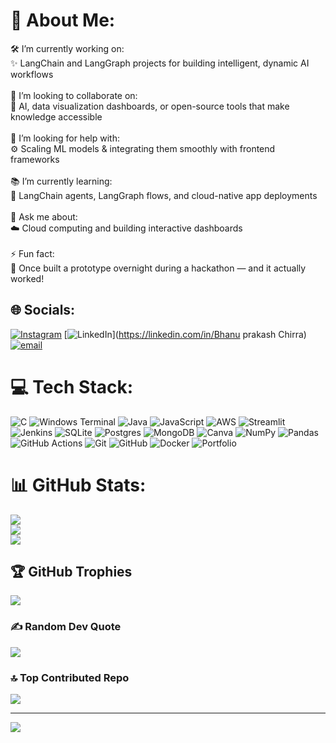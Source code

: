 # 💫 About Me:
🛠 I’m currently working on:<br>✨ LangChain and LangGraph projects for building intelligent, dynamic AI workflows<br><br>🤝 I’m looking to collaborate on:<br>🌱 AI, data visualization dashboards, or open-source tools that make knowledge accessible<br><br>🧠 I’m looking for help with:<br>⚙️ Scaling ML models & integrating them smoothly with frontend frameworks<br><br>📚 I’m currently learning:<br>🚀 LangChain agents, LangGraph flows, and cloud-native app deployments<br><br>💬 Ask me about:<br>☁️ Cloud computing and building interactive dashboards<br><br>⚡ Fun fact:<br>🥇 Once built a prototype overnight during a hackathon — and it actually worked!


## 🌐 Socials:
[![Instagram](https://img.shields.io/badge/Instagram-%23E4405F.svg?logo=Instagram&logoColor=white)](https://instagram.com/bhanuprakash_chirra) [![LinkedIn](https://img.shields.io/badge/LinkedIn-%230077B5.svg?logo=linkedin&logoColor=white)](https://linkedin.com/in/Bhanu prakash Chirra) [![email](https://img.shields.io/badge/Email-D14836?logo=gmail&logoColor=white)](mailto:bhanuprakashchirra93@gmail.com) 

# 💻 Tech Stack:
![C](https://img.shields.io/badge/c-%2300599C.svg?style=for-the-badge&logo=c&logoColor=white) ![Windows Terminal](https://img.shields.io/badge/Windows%20Terminal-%234D4D4D.svg?style=for-the-badge&logo=windows-terminal&logoColor=white) ![Java](https://img.shields.io/badge/java-%23ED8B00.svg?style=for-the-badge&logo=openjdk&logoColor=white) ![JavaScript](https://img.shields.io/badge/javascript-%23323330.svg?style=for-the-badge&logo=javascript&logoColor=%23F7DF1E) ![AWS](https://img.shields.io/badge/AWS-%23FF9900.svg?style=for-the-badge&logo=amazon-aws&logoColor=white) ![Streamlit](https://img.shields.io/badge/Streamlit-%23FE4B4B.svg?style=for-the-badge&logo=streamlit&logoColor=white) ![Jenkins](https://img.shields.io/badge/jenkins-%232C5263.svg?style=for-the-badge&logo=jenkins&logoColor=white) ![SQLite](https://img.shields.io/badge/sqlite-%2307405e.svg?style=for-the-badge&logo=sqlite&logoColor=white) ![Postgres](https://img.shields.io/badge/postgres-%23316192.svg?style=for-the-badge&logo=postgresql&logoColor=white) ![MongoDB](https://img.shields.io/badge/MongoDB-%234ea94b.svg?style=for-the-badge&logo=mongodb&logoColor=white) ![Canva](https://img.shields.io/badge/Canva-%2300C4CC.svg?style=for-the-badge&logo=Canva&logoColor=white) ![NumPy](https://img.shields.io/badge/numpy-%23013243.svg?style=for-the-badge&logo=numpy&logoColor=white) ![Pandas](https://img.shields.io/badge/pandas-%23150458.svg?style=for-the-badge&logo=pandas&logoColor=white) ![GitHub Actions](https://img.shields.io/badge/github%20actions-%232671E5.svg?style=for-the-badge&logo=githubactions&logoColor=white) ![Git](https://img.shields.io/badge/git-%23F05033.svg?style=for-the-badge&logo=git&logoColor=white) ![GitHub](https://img.shields.io/badge/github-%23121011.svg?style=for-the-badge&logo=github&logoColor=white) ![Docker](https://img.shields.io/badge/docker-%230db7ed.svg?style=for-the-badge&logo=docker&logoColor=white) ![Portfolio](https://img.shields.io/badge/Portfolio-%23000000.svg?style=for-the-badge&logo=firefox&logoColor=#FF7139)
# 📊 GitHub Stats:
![](https://github-readme-stats.vercel.app/api?username=BhanuPrakash3329&theme=radical&hide_border=false&include_all_commits=true&count_private=true)<br/>
![](https://nirzak-streak-stats.vercel.app/?user=BhanuPrakash3329&theme=radical&hide_border=false)<br/>
![](https://github-readme-stats.vercel.app/api/top-langs/?username=BhanuPrakash3329&theme=radical&hide_border=false&include_all_commits=true&count_private=true&layout=compact)

## 🏆 GitHub Trophies
![](https://github-profile-trophy.vercel.app/?username=BhanuPrakash3329&theme=radical&no-frame=false&no-bg=false&margin-w=4)

### ✍️ Random Dev Quote
![](https://quotes-github-readme.vercel.app/api?type=horizontal&theme=radical)

### 🔝 Top Contributed Repo
![](https://github-contributor-stats.vercel.app/api?username=BhanuPrakash3329&limit=5&theme=shadow_green&combine_all_yearly_contributions=true)

---
[![](https://visitcount.itsvg.in/api?id=BhanuPrakash3329&icon=0&color=0)](https://visitcount.itsvg.in)

<!-- Proudly created with GPRM ( https://gprm.itsvg.in ) -->